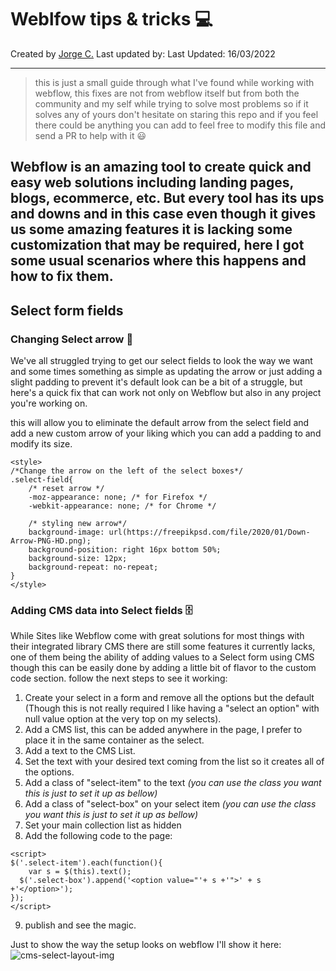 # Weblfow tips & tricks 💻
Created by [Jorge C.](https://github.com/JorchCortez)
Last updated by:
Last Updated: 16/03/2022

---
> this is just a small guide through what I've found while working with webflow, this fixes are not from webflow itself but from both the community and my self while trying to solve most problems so if it solves any of yours don't hesitate on staring this repo and if you feel there could be anything you can add to feel free to modify this file and send a PR to help with it 😃

Webflow is an amazing tool to create quick and easy web solutions including landing pages, blogs, ecommerce, etc. But every tool has its ups and downs and in this case even though it gives us some amazing features it is lacking some customization that may be required, here I got some usual scenarios where this happens and how to fix them.
---

## Select form fields
### Changing Select arrow 🔽
We've all struggled trying to get our select fields to look the way we want and some times something as simple as updating the arrow or just adding a slight padding to prevent it's default look can be a bit of a struggle, but here's a quick fix that can work not only on Webflow but also in any project you're working on.

this will allow you to eliminate the default arrow from the select field and add a new custom arrow of your liking which you can add a padding to and modify its size.

```
<style>
/*Change the arrow on the left of the select boxes*/
.select-field{
	/* reset arrow */
	-moz-appearance: none; /* for Firefox */
	-webkit-appearance: none; /* for Chrome */

	/* styling new arrow*/
	background-image: url(https://freepikpsd.com/file/2020/01/Down-Arrow-PNG-HD.png);
	background-position: right 16px bottom 50%;
	background-size: 12px;
	background-repeat: no-repeat;
}
</style>
```

### Adding CMS data into Select fields 🗄
While Sites like Webflow come with great solutions for most things with their integrated library CMS there are still some features it currently lacks, one of them being the ability of adding values to a Select form using CMS though this can be easily done by adding a little bit of flavor to the custom code section. follow the next steps to see it working:

1. Create your select in a form and remove all the options but the default (Though this is not really required I like having a "select an option" with null value option at the very top on my selects).
2. Add a CMS list, this can be added anywhere in the page, I prefer to place it in the same container as the select.
3. Add a text to the CMS List.
4. Set the text with your desired text coming from the list so it creates all of the options.
5. Add a class of "select-item" to the text *(you can use the class you want this is just to set it up as bellow)*
6. Add a class of "select-box" on your select item *(you can use the class you want this is just to set it up as bellow)*
7. Set your main collection list as hidden
8. Add the following code to the page:
```
<script>
$('.select-item').each(function(){
	var s = $(this).text();
  $('.select-box').append('<option value="'+ s +'">' + s +'</option>');
}); 
</script>
```
9. publish and see the magic.


Just to show the way the setup looks on webflow I'll show it here:
![cms-select-layout-img]() 